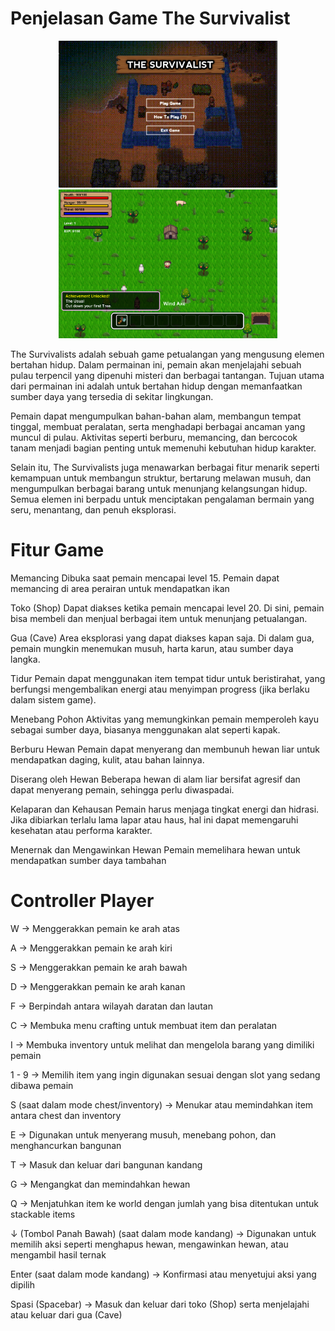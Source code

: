 # Penjelasan Game The Survivalist

<div align="center">
  <img src="img/menu.png" width="350px">
  <img src="img/gameplay.png" width="350px">
</div>

The Survivalists adalah sebuah game petualangan yang mengusung elemen bertahan hidup. Dalam permainan ini, pemain akan menjelajahi sebuah pulau terpencil yang dipenuhi misteri dan berbagai tantangan. Tujuan utama dari permainan ini adalah untuk bertahan hidup dengan memanfaatkan sumber daya yang tersedia di sekitar lingkungan.

Pemain dapat mengumpulkan bahan-bahan alam, membangun tempat tinggal, membuat peralatan, serta menghadapi berbagai ancaman yang muncul di pulau. Aktivitas seperti berburu, memancing, dan bercocok tanam menjadi bagian penting untuk memenuhi kebutuhan hidup karakter.

Selain itu, The Survivalists juga menawarkan berbagai fitur menarik seperti kemampuan untuk membangun struktur, bertarung melawan musuh, dan mengumpulkan berbagai barang untuk menunjang kelangsungan hidup. Semua elemen ini berpadu untuk menciptakan pengalaman bermain yang seru, menantang, dan penuh eksplorasi.

# Fitur Game
Memancing
Dibuka saat pemain mencapai level 15. Pemain dapat memancing di area perairan untuk mendapatkan ikan

Toko (Shop)
Dapat diakses ketika pemain mencapai level 20. Di sini, pemain bisa membeli dan menjual berbagai item untuk menunjang petualangan.

Gua (Cave)
Area eksplorasi yang dapat diakses kapan saja. Di dalam gua, pemain mungkin menemukan musuh, harta karun, atau sumber daya langka.

Tidur
Pemain dapat menggunakan item tempat tidur untuk beristirahat, yang berfungsi mengembalikan energi atau menyimpan progress (jika berlaku dalam sistem game).

Menebang Pohon
Aktivitas yang memungkinkan pemain memperoleh kayu sebagai sumber daya, biasanya menggunakan alat seperti kapak.

Berburu Hewan
Pemain dapat menyerang dan membunuh hewan liar untuk mendapatkan daging, kulit, atau bahan lainnya.

Diserang oleh Hewan
Beberapa hewan di alam liar bersifat agresif dan dapat menyerang pemain, sehingga perlu diwaspadai.

Kelaparan dan Kehausan
Pemain harus menjaga tingkat energi dan hidrasi. Jika dibiarkan terlalu lama lapar atau haus, hal ini dapat memengaruhi kesehatan atau performa karakter.

Menernak dan Mengawinkan Hewan
Pemain memelihara hewan untuk mendapatkan sumber daya tambahan


# Controller Player
W → Menggerakkan pemain ke arah atas

A → Menggerakkan pemain ke arah kiri

S → Menggerakkan pemain ke arah bawah

D → Menggerakkan pemain ke arah kanan

F → Berpindah antara wilayah daratan dan lautan

C → Membuka menu crafting untuk membuat item dan peralatan

I → Membuka inventory untuk melihat dan mengelola barang yang dimiliki pemain

1 - 9 → Memilih item yang ingin digunakan sesuai dengan slot yang sedang dibawa pemain

S (saat dalam mode chest/inventory) → Menukar atau memindahkan item antara chest dan inventory

E → Digunakan untuk menyerang musuh, menebang pohon, dan menghancurkan bangunan

T → Masuk dan keluar dari bangunan kandang

G → Mengangkat dan memindahkan hewan

Q → Menjatuhkan item ke world dengan jumlah yang bisa ditentukan untuk stackable items

↓ (Tombol Panah Bawah) (saat dalam mode kandang) → Digunakan untuk memilih aksi seperti menghapus hewan, mengawinkan hewan, atau mengambil hasil ternak

Enter (saat dalam mode kandang) → Konfirmasi atau menyetujui aksi yang dipilih

Spasi (Spacebar) → Masuk dan keluar dari toko (Shop) serta menjelajahi atau keluar dari gua (Cave)
